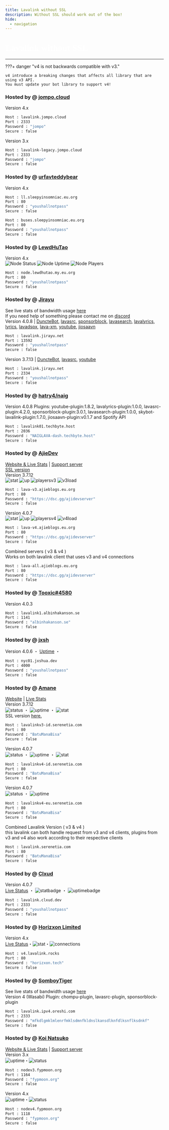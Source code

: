 ```yaml
---
title: Lavalink without SSL
description: Without SSL should work out of the box!
hide:
  - navigation
---
```


<h1 style="font-family:Gotham SSm A;font-size: 2.0em;font-weight: 800;line-height:1.1;color: white;">Lavalink without SSL</h1>


<!-- inject image ad -->
<div data-ea-style="stickybox" class="dark horizontal" data-ea-publisher="darrennathanaelcom" data-ea-type="image"></div>

---


???+ danger "v4 is not backwards compatible with v3."

    v4 introduce a breaking changes that affects all library that are using v3 API.
    You must update your bot library to support v4!

<!-- PLEASE READ -->
<!-- PLEASE READ --> <!-- SUPPORT OTHER CONTRIBUTORS BY PLACING THE NEW LAVALINK AT THE VERY BOTTOM OF THE OTHERS! --> <!-- PLEASE READ -->
<!-- FOR ADVERTISING CONTACT ads@darrennathanael.com , PLEASE READ FAQS FOR MORE INFO! -->
<!-- PLEASE READ -->

### Hosted by @ [jompo.cloud](https://jompo.cloud/)
Version 4.x
```bash
Host : lavalink.jompo.cloud
Port : 2333
Password : "jompo"
Secure : false
```
Version 3.x
```bash
Host : lavalink-legacy.jompo.cloud
Port : 2333
Password : "jompo"
Secure : false
```


### Hosted by @ [urfavteddybear](https://github.com/urfavteddybear/)
Version 4.x
```bash
Host : ll.sleepyinsomniac.eu.org
Port : 80
Password : "youshallnotpass"
Secure : false
```
```bash
Host : buses.sleepyinsomniac.eu.org
Port : 80
Password : "youshallnotpass"
Secure : false
```

### Hosted by @ [LewdHuTao](https://github.com/lewdhutao)
Version 4.x 
<br>
![Node Status](https://lavalink.shittybot.xyz/api/v1/badge/status/3) ![Node Uptime](https://lavalink.shittybot.xyz/api/v1/badge/uptime/3) ![Node Players](https://lavalink.shittybot.xyz/api/v1/badge/players/3)
```bash
Host : node.lewdhutao.my.eu.org
Port : 80
Password : "youshallnotpass"
Secure : false
```

### Hosted by @ [Jirayu](https://jirayu.net)
See live stats of bandwidth usage [here](https://status.jirayu.net/report/uptime/a5b140d89f605d476a19732f80a70ff6/) <br />
If you need help of something please contact me on [discord](https://discord.com/users/1242102634823946350) <br />
Version 4.0.8 | [DuncteBot](https://github.com/DuncteBot/skybot-lavalink-plugin), [lavasrc](https://github.com/topi314/LavaSrc), [sponsorblock](https://github.com/topi314/SponsorBlock-Plugin), [lavasearch](https://github.com/topi314/LavaSearch), [lavalyrics](https://github.com/topi314/LavaLyrics), [lyrics](https://github.com/DRSchlaubi/lyrics.kt), [lavadspx](https://github.com/esmBot/lava-xm-plugin), [lava-xm](https://github.com/esmBot/lava-xm-plugin), [youtube](https://github.com/lavalink-devs/youtube-source#plugin), [jiosaavn](https://github.com/appujet/jiosaavn-plugin)
```bash
Host : lavalink.jirayu.net
Port : 13592
Password : "youshallnotpass"
Secure : false    
```

Version 3.7.13 | [DuncteBot](https://github.com/DuncteBot/skybot-lavalink-plugin), [lavasrc](https://github.com/topi314/LavaSrc), [youtube](https://github.com/lavalink-devs/youtube-source#plugin)
```bash
Host : lavalink.jirayu.net
Port : 2334
Password : "youshallnotpass"
Secure : false    
```

### Hosted by @ [hatry4/naig](https://hatry4.github.io/)
Version 4.0.8 Plugins: youtube-plugin:1.8.2, lavalyrics-plugin:1.0.0, lavasrc-plugin:4.2.0, sponsorblock-plugin:3.0.1, lavasearch-plugin:1.0.0, skybot-lavalink-plugin:1.7.0, jiosaavn-plugin:v0.1.7 and Spotify API
```bash
Host : lavalink01.techbyte.host
Port : 2036
Password : "NAIGLAVA-dash.techbyte.host"
Secure : false
```

### Hosted by @ [AjieDev](https://github.com/AjieDev)
[Website & Live Stats](https://free.lavalink.rf.gd/) | [Support server](https://dsc.gg/ajidevserver) <br />
[SSL version](https://lavalink.darrennathanael.com/SSL/lavalink-with-ssl/#hosted-by-ajiedev) <br />
Version 3.7.12 <br />
![stat](https://ajieblogs.eu.org/lavalink/v3/badge/Status) ![up](https://ajieblogs.eu.org/lavalink/v3/badge/Uptime) ![playersv3](https://ajieblogs.eu.org/lavalink/v3/badge/Players) ![v3load](https://ajieblogs.eu.org/lavalink/v3/badge/Load)
```bash
Host : lava-v3.ajieblogs.eu.org
Port : 80
Password : "https://dsc.gg/ajidevserver"
Secure : false
```
Version 4.0.7 <br />
![stat](https://ajieblogs.eu.org/lavalink/v4/badge/Status) ![up](https://ajieblogs.eu.org/lavalink/v4/badge/Uptime) ![playersv4](https://ajieblogs.eu.org/lavalink/v4/badge/Players) ![v4load](https://ajieblogs.eu.org/lavalink/v4/badge/Load)
```bash
Host : lava-v4.ajieblogs.eu.org
Port : 80
Password : "https://dsc.gg/ajidevserver"
Secure : false
```
Combined servers ( v3 & v4 ) <br />
Works on both lavalink client that uses v3 and v4 connections
```bash
Host : lava-all.ajieblogs.eu.org
Port : 80
Password : "https://dsc.gg/ajidevserver"
Secure : false 
```
### Hosted by @ [Tooxic#4580](https://albinhakanson.se)
Version 4.0.3
```bash
Host : lavalink1.albinhakanson.se
Port : 1141
Password : "albinhakanson.se"
Secure : false
```

### Hosted by @ [jxsh](https://jxshua.dev)
Version 4.0.6 ・ [Uptime](https://status.jxshua.dev/) ・
```bash
Host : nyc01.jxshua.dev
Port : 4000
Password : "youshallnotpass"
Secure : false
```

### Hosted by @ [Amane](https://amane.my.id)
[Website](https://lavalink-info.serenetia.com/) | [Live Stats](https://lavalink-stats.serenetia.com/)<br />
Version 3.7.12 <br />
![status](https://status.serenetia.com/api/badge/7/status?style=flat-square) ・ ![uptime](https://status.serenetia.com/api/badge/7/uptime?style=flat-square) ・ ![stat](https://lavalink-list-api.ajieblogs.eu.org/serenetia-v3/badge/Players) <br />
SSL version [here.](https://lavalink.darrennathanael.com/SSL/lavalink-with-ssl/#hosted-by-amane) <br />
```bash
Host : lavalinkv3-id.serenetia.com
Port : 80
Password : "BatuManaBisa"
Secure : false
```
Version 4.0.7 <br />
![status](https://status.serenetia.com/api/badge/8/status?style=flat-square) ・ ![uptime](https://status.serenetia.com/api/badge/8/uptime?style=flat-square) ・ ![stat](https://lavalink-list-api.ajieblogs.eu.org/serenetia-v4/badge/Players) <br />
```bash
Host : lavalinkv4-id.serenetia.com
Port : 80
Password : "BatuManaBisa"
Secure : false
```
Version 4.0.7 <br />
![status](https://status.serenetia.com/api/badge/9/status?style=flat-square) ・ ![uptime](https://status.serenetia.com/api/badge/9/uptime?style=flat-square) <br />
```bash
Host : lavalinkv4-eu.serenetia.com
Port : 80
Password : "BatuManaBisa"
Secure : false
```
Combined Lavalink Version ( v3 & v4 ) <br />
this lavalink can both handle request from v3 and v4 clients, plugins from v3 and v4 also work according to their respective clients 
```bash
Host : lavalink.serenetia.com
Port : 80
Password : "BatuManaBisa"
Secure : false
```

### Hosted by @ [Clxud](https://clxud.dev/)

Version 4.0.7 <br />
[Live Status](https://status.clxud.dev/status/lavalink) ・ ![statbadge](https://status.clxud.dev/api/badge/1/status) ・ ![uptimebadge](https://status.clxud.dev/api/badge/1/uptime)<br />
```bash
Host : lavalink.clxud.dev
Port : 2333
Password : "youshallnotpass"
Secure : false
```

### Hosted by @ [Horizxon Limited](https://github.com/HenGPlayZ/)
Version 4.x <br />
[Live Status](https://status.lavalink.rocks)・![stat](https://status.hengnation.dev/api/badge/25/status)・![connections](https://api.lavalink.rocks/v4/badge/connections)
```bash
Host : v4.lavalink.rocks
Port : 80
Password : "horizxon.tech"
Secure : false
```

### Hosted by @ [SomboyTiger](https://chompubot.work)
See live stats of bandwidth usage [here](https://status.oreshi.com/report/uptime/43d758c2b718157e83d5726e1d0244a0/) <br />
Version 4 (Wasabi) Plugin: chompu-plugin, lavasrc-plugin, sponsorblock-plugin
```bash
Host : lavalink.ipv4.oreshi.com
Port : 2333
Password : "mfkdlgmklmlenrfmklsdmnfkldnslkansdlknfdlksnflksdnkf"
Secure : false    
```

### Hosted by @ [Koi Natsuko](https://fypmoon.org)
[Website & Live Stats](https://status.fypmoon.org/status/main) | [Support server](https://discord.gg/Mt2Pe8gr9C) <br />
Version 3.x <br />
![uptime](https://status.fypmoon.org/api/badge/1/uptime?style=flat-square)・![status](https://status.fypmoon.org/api/badge/1/status?style=flat-square)
```bash
Host : nodev3.fypmoon.org
Port : 1164
Password : "fypmoon.org"
Secure : false
```
Version 4.x <br />
![uptime](https://status.fypmoon.org/api/badge/3/uptime?style=flat-square)・![status](https://status.fypmoon.org/api/badge/3/status?style=flat-square)
```bash
Host : nodev4.fypmoon.org
Port : 1118
Password : "fypmoon.org"
Secure : false
```
